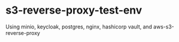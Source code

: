 # s3-reverse-proxy-test-env
Using minio, keycloak, postgres, nginx, hashicorp vault, and aws-s3-reverse-proxy
